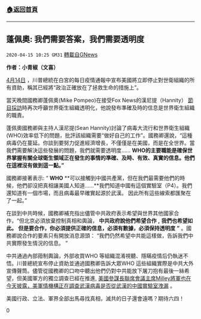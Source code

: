 ###  [:house:返回首頁](https://github.com/ourhimalayas/txt)
---

## 蓬佩奧: 我們需要答案，我們需要透明度
`2020-04-15 10:25 GM31` [轉載自GNews](https://gnews.org/zh-hant/173745/)

**作者：小青椒（文喜）**

[4月14日](https://gnews.org/zh-hans/173301/) ，川普總統在白宮的每日疫情通報中宣布美國將立即停止對世衛組織的所有資助，稱其已經將“政治正確放在了拯救生命的措施上”。

當天晚間國務卿蓬佩奧(Mike Pompeo)在接受Fox News的漢尼提（Hannity） [節目採訪](https://video.foxnews.com/v/6149449210001#sp=show-clips)時再次呼籲世界衛生組織透明化，他說發布準確及時的信息是世界衛生組織的職責。

蓬佩奧國務卿與主持人漢尼提(Sean Hannity)討論了病毒大流行和世界衛生組織(WHO)效率低下的問題，批評該組織需要“做好自己的工作”。國務卿還說，“這種病毒仍在蔓延。你談到要努力促進經濟增長，不僅僅是在美國，而是在全世界。當我們需要解決這些發展的問題，我們就需要透明度…… **WHO的主要職能是確保世界掌握有關全球衛生領域正在發生的事情的準確、及時、有效、真實的信息。他們在這裡沒有做到這一點。”**

國務卿接著表示: “ **WHO** **可以接觸到中國共產黨，但在我們最需要他們的時候，他們卻沒把真相讓美國人知道……**我們知道中國有這個實驗室（P4）。我們還知道有一個市場，而且病毒最早確實起源於武漢。 因此所有這些線索都匯聚在了一起。”

在談到中共時候，國務卿補充指出儘管中共政府表示希望與世界其他國家合作，“但北京必須放棄控制真相和輿論， **中共政府說他們希望合作** **,**   **我們也希望如此。**   **但是要合作，你必須提供正確的信息，必須有數據，必須保持透明度** **”** 。國務卿說合作的要素只有開放消息源頭： “我們仍然希望中共能這樣做，告訴我們中共實際發生情況的信息。 ”

中共通過內部箝制輿論，外部收買WHO 等組織混淆視聽、隱瞞疫情后仍執迷不悟。川普總統宣布停止資助並通過國務卿告訴大眾WHO 這些組織實際是中共大外宣傳聲筒。儘管從國務卿的口吻中聽出他們仍對中共能放下屠刀抱有最後一絲希望，但美國軍方的獨立調查已經在推進, [美國參謀長聯席會議主席Milley將軍也在今天披露，美軍情機構正在調查武漢病毒是否從武漢的中國實驗室洩漏](https://www.washingtontimes.com/news/2020/apr/14/mark-milley-us-intelligence-investigating-whether-/) 。

美國行政、立法、軍界全部出馬尋找真相，滅共的日子還會遠嗎？期待六四！

0
